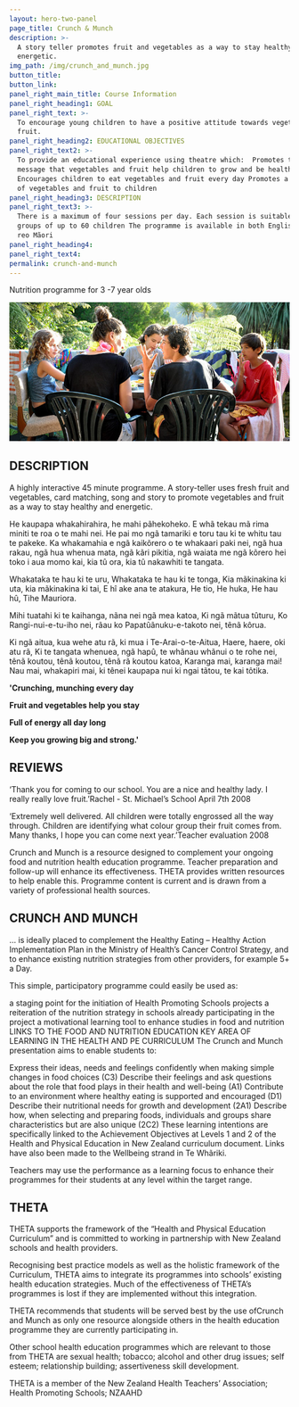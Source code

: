 ```yaml
---
layout: hero-two-panel
page_title: Crunch & Munch
description: >-
  A story teller promotes fruit and vegetables as a way to stay healthy and
  energetic.
img_path: /img/crunch_and_munch.jpg
button_title:
button_link:
panel_right_main_title: Course Information
panel_right_heading1: GOAL
panel_right_text: >-
  To encourage young children to have a positive attitude towards vegetables and
  fruit.
panel_right_heading2: EDUCATIONAL OBJECTIVES
panel_right_text2: >-
  To provide an educational experience using theatre which:  Promotes the
  message that vegetables and fruit help children to grow and be healthy
  Encourages children to eat vegetables and fruit every day Promotes a variety
  of vegetables and fruit to children
panel_right_heading3: DESCRIPTION
panel_right_text3: >-
  There is a maximum of four sessions per day. Each session is suitable for
  groups of up to 60 children The programme is available in both English and te
  reo Mãori
panel_right_heading4:
panel_right_text4:
permalink: crunch-and-munch
---
```


Nutrition programme for 3 -7 year olds

![Crunch &amp; Munch](/img/crunch_and_munch.jpg)

## DESCRIPTION

A highly interactive 45 minute programme. A story-teller uses fresh fruit and vegetables, card matching, song and story to promote vegetables and fruit as a way to stay healthy and energetic.

He kaupapa whakahirahira, he mahi p&atilde;hekoheko. E wh&atilde; tekau m&atilde; rima miniti te roa o te mahi nei. He pai mo ng&atilde; tamariki e toru tau ki te whitu tau te pakeke. Ka whakamahia e ng&atilde; kaik&otilde;rero o te whakaari paki nei, ng&atilde; hua rakau, ng&atilde; hua whenua mata, ng&atilde; k&atilde;ri pikitia, ng&atilde; waiata me ng&atilde; k&otilde;rero hei toko i aua momo kai, kia t&ucirc; ora, kia t&ucirc; nakawhiti te tangata.

Whakataka te hau ki te uru, Whakataka te hau ki te tonga, Kia m&atilde;kinakina ki uta, kia m&atilde;kinakina ki tai, E h&icirc; ake ana te atakura, He tio, He huka, He hau h&ucirc;, Tihe Mauriora.

Mihi tuatahi ki te kaihanga, n&atilde;na nei ng&atilde; mea katoa, Ki ng&atilde; m&atilde;tua t&ucirc;turu, Ko Rangi-nui-e-tu-iho nei, r&atilde;au ko Papat&ucirc;&atilde;nuku-e-takoto nei, t&ecirc;n&atilde; k&ocirc;rua.

Ki ng&atilde; aitua, kua wehe atu r&atilde;, ki mua i Te-Arai-o-te-Aitua, Haere, haere, oki atu r&atilde;, Ki te tangata whenuea, ng&atilde; hap&ucirc;, te wh&atilde;nau wh&atilde;nui o te rohe nei, t&ecirc;n&atilde; koutou, t&ecirc;n&atilde; koutou, t&ecirc;n&atilde; r&atilde; koutou katoa, Karanga mai, karanga mai\! Nau mai, whakapiri mai, ki t&ecirc;nei kaupapa nui ki ngai t&atilde;tou, te kai t&ocirc;tika.

**'Crunching, munching every day**

**Fruit and vegetables help you stay**

**Full of energy all day long**

**Keep you growing big and strong.'**

## REVIEWS

‘Thank you for coming to our school. You are a nice and healthy lady. I really really love fruit.’Rachel - St. Michael’s School April 7th 2008

‘Extremely well delivered. All children were totally engrossed all the way through. Children are identifying what colour group their fruit comes from. Many thanks, I hope you can come next year.’Teacher evaluation 2008

Crunch and Munch is a resource designed to complement your ongoing food and nutrition health education programme. Teacher preparation and follow-up will enhance its effectiveness. THETA provides written resources to help enable this. Programme content is current and is drawn from a variety of professional health sources.

## CRUNCH AND MUNCH

… is ideally placed to complement the Healthy Eating – Healthy Action Implementation Plan in the Ministry of Health’s Cancer Control Strategy, and to enhance existing nutrition strategies from other providers, for example 5+ a Day.

This simple, participatory programme could easily be used as:

a staging point for the initiation of Health Promoting Schools projects a reiteration of the nutrition strategy in schools already participating in the project a motivational learning tool to enhance studies in food and nutrition LINKS TO THE FOOD AND NUTRITION EDUCATION KEY AREA OF LEARNING IN THE HEALTH AND PE CURRICULUM The Crunch and Munch presentation aims to enable students to:

Express their ideas, needs and feelings confidently when making simple changes in food choices (C3) Describe their feelings and ask questions about the role that food plays in their health and well-being (A1) Contribute to an environment where healthy eating is supported and encouraged (D1) Describe their nutritional needs for growth and development (2A1) Describe how, when selecting and preparing foods, individuals and groups share characteristics but are also unique (2C2) These learning intentions are specifically linked to the Achievement Objectives at Levels 1 and 2 of the Health and Physical Education in New Zealand curriculum document. Links have also been made to the Wellbeing strand in Te Wh&atilde;riki.

Teachers may use the performance as a learning focus to enhance their programmes for their students at any level within the target range.

## THETA

THETA supports the framework of the “Health and Physical Education Curriculum” and is committed to working in partnership with New Zealand schools and health providers.

Recognising best practice models as well as the holistic framework of the Curriculum, THETA aims to integrate its programmes into schools’ existing health education strategies. Much of the effectiveness of THETA’s programmes is lost if they are implemented without this integration.

THETA recommends that students will be served best by the use ofCrunch and Munch as only one resource alongside others in the health education programme they are currently participating in.

Other school health education programmes which are relevant to those from THETA are sexual health; tobacco; alcohol and other drug issues; self esteem; relationship building; assertiveness skill development.

THETA is a member of the New Zealand Health Teachers’ Association; Health Promoting Schools; NZAAHD